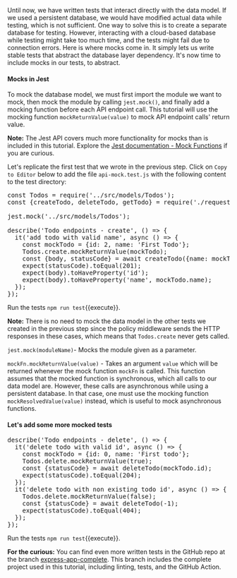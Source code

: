 Until now, we have written tests that interact directly with the data model. If we used a persistent database, we would have modified actual data while testing, which is not sufficient. One way to solve this is to create a separate database for testing. However, interacting with a cloud-based database while testing might take too much time, and the tests might fail due to connection errors. Here is where mocks come in. It simply lets us write stable tests that abstract the database layer dependency. It's now time to include mocks in our tests, to abstract.

#### Mocks in Jest
To mock the database model, we must first import the module we want to mock, then mock the module by calling `jest.mock()`, and finally add a mocking function before each API endpoint call. This tutorial will use the mocking function `mockReturnValue(value)` to mock API endpoint calls' return value.

**Note:** The Jest API covers much more functionality for mocks than is included in this tutorial. Explore the [Jest documentation - Mock Functions](https://jestjs.io/docs/mock-function-api#mockfnmockreturnvaluevalue) if you are curious.

Let's replicate the first test that we wrote in the previous step. Click on `Copy to Editor` below to add the file `api-mock.test.js` with the following content to the test directory:

<pre class="file" data-filename="server/tests/api-mock.test.js" data-target="replace">
const Todos = require('../src/models/Todos');
const {createTodo, deleteTodo, getTodo} = require('./request');

jest.mock('../src/models/Todos');

describe('Todo endpoints - create', () => {
  it('add todo with valid name', async () => {
    const mockTodo = {id: 2, name: 'First Todo'};
    Todos.create.mockReturnValue(mockTodo);
    const {body, statusCode} = await createTodo({name: mockTodo.name});
    expect(statusCode).toEqual(201);
    expect(body).toHaveProperty('id');
    expect(body).toHaveProperty('name', mockTodo.name);
  });
});
</pre>

Run the tests `npm run test`{{execute}}.

**Note:** There is no need to mock the data model in the other tests we created in the previous step since the policy middleware sends the HTTP responses in these cases, which means that `Todos.create` never gets called.

`jest.mock(moduleName)`- Mocks the module given as a parameter.

`mockFn.mockReturnValue(value)` - Takes an argument `value` which will be returned whenever the mock function `mockFn` is called. This function assumes that the mocked function is synchronous, which all calls to our data model are. However, these calls are asynchronous while using a persistent database. In that case, one must use the mocking function `mockResolvedValue(value)` instead, which is useful to mock asynchronous functions.

#### Let's add some more mocked tests

<pre class="file" data-filename="server/tests/api-mock.test.js" data-target="append">
describe('Todo endpoints - delete', () => {
  it('delete todo with valid id', async () => {
    const mockTodo = {id: 0, name: 'First todo'};
    Todos.delete.mockReturnValue(true);
    const {statusCode} = await deleteTodo(mockTodo.id);
    expect(statusCode).toEqual(204);
  });
  it('delete todo with non existing todo id', async () => {
    Todos.delete.mockReturnValue(false);
    const {statusCode} = await deleteTodo(-1);
    expect(statusCode).toEqual(404);
  });
});
</pre>

Run the tests `npm run test`{{execute}}.

**For the curious:** You can find even more written tests in the GitHub repo at the branch [express-app-complete](https://github.com/nwessman/katacoda-scenarios/tree/express-app-complete). This branch includes the complete project used in this tutorial, including linting, tests, and the GitHub Action.